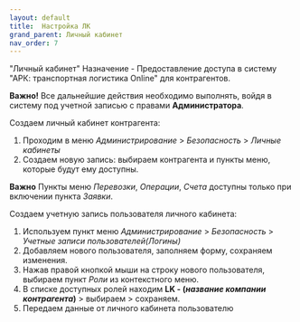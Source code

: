 ```yaml
---
layout: default
title:	Настройка ЛК
grand_parent: Личный кабинет
nav_order: 7
---
```

"Личный кабинет"
Назначение - Предоставление доступа в систему "АРК: транспортная логистика Online" для контрагентов.

**Важно!** Все дальнейшие действия необходимо выполнять, войдя в систему под учетной записью с правами **Администратора**.

Создаем личный кабинет контрагента:
1. Проходим в меню *Администрирование* > *Безопасность* > *Личные кабинеты*
2. Создаем новую запись: выбираем контрагента и пункты меню, которые будут ему доступны.

**Важно** Пункты меню *Перевозки*, *Операции*, *Счета* доступны только при включении пункта *Заявки*.  

Создаем учетную запись пользователя личного кабинета:
1. Используем пункт меню *Администрирование* > *Безопасность* > *Учетные записи пользователей(Логины)*
2. Добавляем нового пользователя, заполняем форму, сохраняем изменения.
3. Нажав правой кнопкой мыши на строку нового пользователя, выбираем пункт *Роли* из контекстного меню.
4. В списке доступных ролей находим **LK - (*название компании контрагента*)** > выбираем > сохраняем.
5. Передаем данные от личного кабинета пользователю
